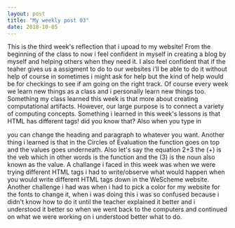 ```yaml
---
layout: post
title: "My weekly post 03"
date: 2018-10-05
---
```



This is the third week's reflection that i upoad to my website! From the beginning of the class to now i feel confident in myself in creating a blog by myself and helping others when they need it. I also feel confident that if the teaher gives us a assigment to do to our websites i'll be able to do it without help of course in sometimes i might ask for help but the kind of help would be for checkings to see if am going on the right track. Of course every week we learn new things as a class and i personally learn new things too. Something my class learned this week is that more about creating computational artifacts. However, our large purpose is to connect a variety of computing concepts. Something i learned in this week's lessons is that HTML has different tags! did you know that? Also when you type in <p> you can change the heading and paragraph to whatever you want. Another thing i learned is that in the Circles of Evaluation the function goes on top and the values goes underneath. Also let's say the equation 2+3 the (+) is the veb which in other words is the function and the (3) is the noun also known as the value. A challange i faced in this week was when we were trying different HTML tags i had to write/observe what would happen when you would write different HTML tags down in the WeScheme website. Another challenge i had was when i had to pick a color for my website for the fonts to change it, when i was doing this i was so confused because i didn't know how to do it until the teacher explained it better and i understood it better so when we went back to the computers and continued on what we were working on i understood better what to do.
